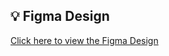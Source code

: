 ## 💡 Figma Design
[Click here to view the Figma Design]([https://www.figma.com/file/xxxxx/YourDesignName](https://www.figma.com/design/TOEwgdCx2IByrk2kV7rYpl/%D9%88%D9%8A%D9%86-%D9%86%D8%B1%D9%88%D8%AD?node-id=0-1&t=caeDCCoz38PwZnUp-1))

